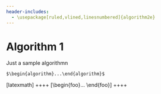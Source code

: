 ```yaml
---
header-includes:
  - \usepackage[ruled,vlined,linesnumbered]{algorithm2e}
---
```


# Algorithm 1

Just a sample algorithmn

``$\begin{algorithm}...\end{algorithm}$``

[latexmath]
++++
\[\begin{foo}... \end{foo}\]
++++
